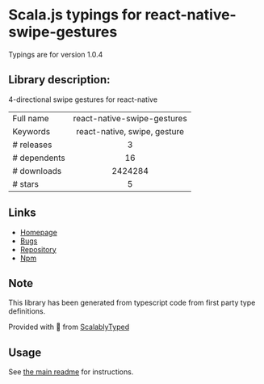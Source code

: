 
# Scala.js typings for react-native-swipe-gestures

Typings are for version 1.0.4

## Library description:
4-directional swipe gestures for react-native

|                    |                 |
| ------------------ | :-------------: |
| Full name          | react-native-swipe-gestures |
| Keywords           | react-native, swipe, gesture |
| # releases         | 3 |
| # dependents       | 16 |
| # downloads        | 2424284 |
| # stars            | 5 |

## Links
- [Homepage](https://github.com/glepur/react-native-swipe-gestures#readme)
- [Bugs](https://github.com/glepur/react-native-swipe-gestures/issues)
- [Repository](https://github.com/glepur/react-native-swipe-gestures)
- [Npm](https://www.npmjs.com/package/react-native-swipe-gestures)
    


## Note
This library has been generated from typescript code from first party type definitions.

Provided with :purple_heart: from [ScalablyTyped](https://github.com/oyvindberg/ScalablyTyped)

## Usage
See [the main readme](../../readme.md) for instructions.


